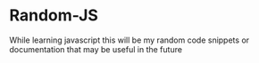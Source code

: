 # Random-JS
While learning javascript this will be my random code snippets or documentation that may be useful in the future
